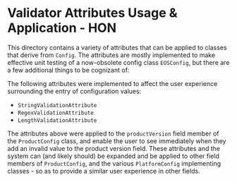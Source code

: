 # Validator Attributes Usage & Application - HON

This directory contains a variety of attributes that can be applied to classes that derive from `Config`. The attributes are mostly implemented to make effective unit testing of a now-obsolete config class `EOSConfig`, but there are a few additional things to be cognizant of:

The following attributes were implemented to affect the user experience surrounding the entry of configuration values:

- `StringValidationAttribute`
- `RegexValidationAttribute`
- `LengthValidationAttribute`

The attributes above were applied to the `productVersion` field member of the `ProductConfig` class, and enable the user to see immediately when they add an invalid value to the product version field. These attributes and the system can (and likely should) be expanded and be applied to other field members of `ProductConfig`, and the various `PlatformConfig` implementing classes - so as to provide a similar user experience in other fields.